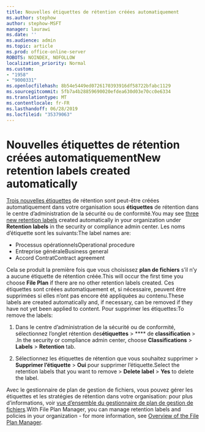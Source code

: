```yaml
---
title: Nouvelles étiquettes de rétention créées automatiquement
ms.author: stephow
author: stephow-MSFT
manager: laurawi
ms.date: ''
ms.audience: admin
ms.topic: article
ms.prod: office-online-server
ROBOTS: NOINDEX, NOFOLLOW
localization_priority: Normal
ms.custom:
- "1958"
- "9000331"
ms.openlocfilehash: 8b54e5449ed0726170393916df58722bfabc1129
ms.sourcegitcommit: 5fb7a4b28859690020efdea630d03e70cc0e6334
ms.translationtype: MT
ms.contentlocale: fr-FR
ms.lasthandoff: 06/28/2019
ms.locfileid: "35379063"
---
```

# <a name="new-retention-labels-created-automatically"></a><span data-ttu-id="c705a-102">Nouvelles étiquettes de rétention créées automatiquement</span><span class="sxs-lookup"><span data-stu-id="c705a-102">New retention labels created automatically</span></span>

<span data-ttu-id="c705a-103">[Trois nouvelles étiquettes](https://docs.microsoft.com/office365/securitycompliance/file-plan-manager#default-retention-labels-and-label-policy) de rétention sont peut-être créées automatiquement dans votre organisation sous **étiquettes** de rétention dans le centre d’administration de la sécurité ou de conformité.</span><span class="sxs-lookup"><span data-stu-id="c705a-103">You may see [three new retention labels](https://docs.microsoft.com/office365/securitycompliance/file-plan-manager#default-retention-labels-and-label-policy) created automatically in your organization under **Retention labels** in the security or compliance admin center.</span></span> <span data-ttu-id="c705a-104">Les noms d’étiquette sont les suivants:</span><span class="sxs-lookup"><span data-stu-id="c705a-104">The label names are:</span></span>

- <span data-ttu-id="c705a-105">Processus opérationnels</span><span class="sxs-lookup"><span data-stu-id="c705a-105">Operational procedure</span></span>
- <span data-ttu-id="c705a-106">Entreprise générale</span><span class="sxs-lookup"><span data-stu-id="c705a-106">Business general</span></span>
- <span data-ttu-id="c705a-107">Accord Contrat</span><span class="sxs-lookup"><span data-stu-id="c705a-107">Contract agreement</span></span>

<span data-ttu-id="c705a-108">Cela se produit la première fois que vous choisissez **plan de fichiers** s’il n’y a aucune étiquette de rétention créée.</span><span class="sxs-lookup"><span data-stu-id="c705a-108">This will occur the first time you choose **File Plan** if there are no other retention labels created.</span></span> <span data-ttu-id="c705a-109">Ces étiquettes sont créées automatiquement et, si nécessaire, peuvent être supprimées si elles n’ont pas encore été appliquées au contenu.</span><span class="sxs-lookup"><span data-stu-id="c705a-109">These labels are created automatically and, if necessary, can be removed if they have not yet been applied to content.</span></span> <span data-ttu-id="c705a-110">Pour supprimer les étiquettes:</span><span class="sxs-lookup"><span data-stu-id="c705a-110">To remove the labels:</span></span>

1. <span data-ttu-id="c705a-111">Dans le centre d’administration de la sécurité ou de conformité, sélectionnez l’onglet rétention des**étiquettes** > \*\*\*\* de **classification** > .</span><span class="sxs-lookup"><span data-stu-id="c705a-111">In the security or compliance admin center, choose **Classifications** > **Labels** > **Retention** tab.</span></span>

1. <span data-ttu-id="c705a-112">Sélectionnez les étiquettes de rétention que vous souhaitez supprimer > **Supprimer l’étiquette** > **Oui** pour supprimer l’étiquette.</span><span class="sxs-lookup"><span data-stu-id="c705a-112">Select the retention labels that you want to remove > **Delete label** > **Yes** to delete the label.</span></span>

<span data-ttu-id="c705a-113">Avec le gestionnaire de plan de gestion de fichiers, vous pouvez gérer les étiquettes et les stratégies de rétention dans votre organisation: pour plus d’informations, voir [vue d’ensemble du gestionnaire de plan de gestion de fichiers](https://docs.microsoft.com/office365/securitycompliance/file-plan-manager).</span><span class="sxs-lookup"><span data-stu-id="c705a-113">With File Plan Manager, you can manage retention labels and policies in your organization - for more information, see [Overview of the File Plan Manager](https://docs.microsoft.com/office365/securitycompliance/file-plan-manager).</span></span>